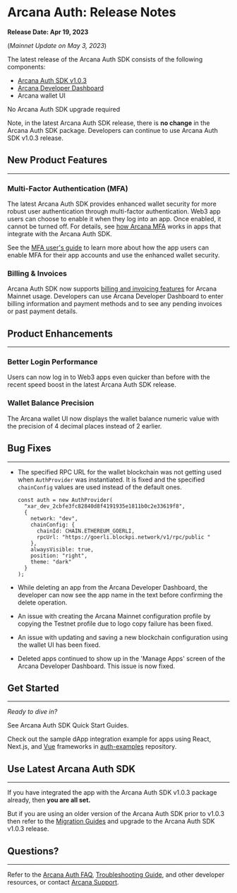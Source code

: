 # Arcana Auth: Release Notes

**Release Date: Apr 19, 2023**

(*Mainnet Update on May 3, 2023*)

The latest release of the Arcana Auth SDK consists of the following components:

- [Arcana Auth SDK v1.0.3](https://www.npmjs.com/package/@arcana/auth/v/1.0.3)
- [Arcana Developer Dashboard](https://dashboard.arcana.network/)
- Arcana wallet UI

No Arcana Auth SDK upgrade required

Note, in the latest Arcana Auth SDK release, there is **no change** in the Arcana Auth SDK package. Developers can continue to use Arcana Auth SDK v1.0.3 release.

## New Product Features

______________________________________________________________________

### Multi-Factor Authentication (MFA)

The latest Arcana Auth SDK provides enhanced wallet security for more robust user authentication through multi-factor authentication. Web3 app users can choose to enable it when they log into an app. Once enabled, it cannot be turned off. For details, see [how Arcana MFA](../../concepts/mfa/) works in apps that integrate with the Arcana Auth SDK.

See the [MFA user's guide](../../user-guides/mfa/mfa-ug/) to learn more about how the app users can enable MFA for their app accounts and use the enhanced wallet security.

### Billing & Invoices

Arcana Auth SDK now supports [billing and invoicing features](../../concepts/billing/) for Arcana Mainnet usage. Developers can use Arcana Developer Dashboard to enter billing information and payment methods and to see any pending invoices or past payment details.

## Product Enhancements

______________________________________________________________________

### Better Login Performance

Users can now log in to Web3 apps even quicker than before with the recent speed boost in the latest Arcana Auth SDK release.

### Wallet Balance Precision

The Arcana wallet UI now displays the wallet balance numeric value with the precision of 4 decimal places instead of 2 earlier.

## Bug Fixes

______________________________________________________________________

- The specified RPC URL for the wallet blockchain was not getting used when `AuthProvider` was instantiated. It is fixed and the specified `chainConfig` values are used instead of the default ones.

  ```
  const auth = new AuthProvider(
    "xar_dev_2cbfe3fc82840d8f4191935e1811b0c2e33619f8",
    {
      network: "dev",
      chainConfig: {
        chainId: CHAIN.ETHEREUM_GOERLI,
        rpcUrl: "https://goerli.blockpi.network/v1/rpc/public "
      },
      alwaysVisible: true,
      position: "right",
      theme: "dark"
    }
  );

  ```

- While deleting an app from the Arcana Developer Dashboard, the developer can now see the app name in the text before confirming the delete operation.

- An issue with creating the Arcana Mainnet configuration profile by copying the Testnet profile due to logo copy failure has been fixed.

- An issue with updating and saving a new blockchain configuration using the wallet UI has been fixed.

- Deleted apps continued to show up in the 'Manage Apps' screen of the Arcana Developer Dashboard. This issue is now fixed.

## Get Started

______________________________________________________________________

*Ready to dive in?*

See Arcana Auth SDK Quick Start Guides.

Check out the sample dApp integration example for apps using React, Next.js, and [Vue](https://github.com/arcana-network/basic-storage-wallet-integration) frameworks in [auth-examples](https://github.com/arcana-network/auth-examples) repository.

## Use Latest Arcana Auth SDK

______________________________________________________________________

If you have integrated the app with the Arcana Auth SDK v1.0.3 package already, then **you are all set.**

But if you are using an older version of the Arcana Auth SDK prior to v1.0.3 then refer to the [Migration Guides](../../migration/archives/) and upgrade to the Arcana Auth SDK v1.0.3 release.

## Questions?

______________________________________________________________________

Refer to the [Arcana Auth FAQ](../../faq/faq-gen/), [Troubleshooting Guide](../../troubleshooting/), and other developer resources, or contact [Arcana Support](../../support/).

